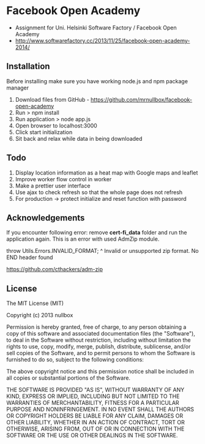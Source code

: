 # Facebook Open Academy #
- Assignment for Uni. Helsinki Software Factory / Facebook Open Academy
- http://www.softwarefactory.cc/2013/11/25/facebook-open-academy-2014/

## Installation ##

Before installing make sure you have working node.js and npm package manager

1. Download files from GitHub - https://github.com/mrnullbox/facebook-open-academy
2. Run > npm install
3. Run application > node app.js
4. Open browser to localhost:3000
5. Click start initialization
6. Sit back and relax while data in being downloaded

## Todo ##
1. Display location information as a heat map with Google maps and leaflet
2. Improve worker flow control in worker
3. Make a prettier user interface
4. Use ajax to check refresh so that the whole page does not refresh
5. For production -> protect initialize and reset function with password

## Acknowledgements ##

If you encounter following error: remove **cert-fi_data** folder and run the application again. 
This is an error with used AdmZip module.

throw Utils.Errors.INVALID_FORMAT;
                              ^
Invalid or unsupported zip format. No END header found

https://github.com/cthackers/adm-zip

## License ##

The MIT License (MIT)

Copyright (c) 2013 nullbox

Permission is hereby granted, free of charge, to any person obtaining a copy of
this software and associated documentation files (the "Software"), to deal in
the Software without restriction, including without limitation the rights to
use, copy, modify, merge, publish, distribute, sublicense, and/or sell copies of
the Software, and to permit persons to whom the Software is furnished to do so,
subject to the following conditions:

The above copyright notice and this permission notice shall be included in all
copies or substantial portions of the Software.

THE SOFTWARE IS PROVIDED "AS IS", WITHOUT WARRANTY OF ANY KIND, EXPRESS OR
IMPLIED, INCLUDING BUT NOT LIMITED TO THE WARRANTIES OF MERCHANTABILITY, FITNESS
FOR A PARTICULAR PURPOSE AND NONINFRINGEMENT. IN NO EVENT SHALL THE AUTHORS OR
COPYRIGHT HOLDERS BE LIABLE FOR ANY CLAIM, DAMAGES OR OTHER LIABILITY, WHETHER
IN AN ACTION OF CONTRACT, TORT OR OTHERWISE, ARISING FROM, OUT OF OR IN
CONNECTION WITH THE SOFTWARE OR THE USE OR OTHER DEALINGS IN THE SOFTWARE.